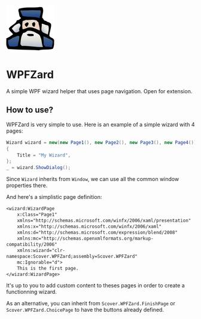 ![WPFZard logo](wizard.png)
 
 # WPFZard

A simple WPF wizard helper that uses page navigation. Open for extension.

## How to use?

WPFZard is very simple to use. Here is an example of a simple wizard with 4 pages:

```csharp
Wizard wizard = new(new Page1(), new Page2(), new Page3(), new Page4())
{
    Title = "My Wizard",
};
_ = wizard.ShowDialog();
```
Since ``Wizard`` inherits from ``Window``, we can use all the common window properties there.

And here's a simplistic page definition:

```xaml
<wizard:WizardPage
    x:Class="Page1"
    xmlns="http://schemas.microsoft.com/winfx/2006/xaml/presentation"
    xmlns:x="http://schemas.microsoft.com/winfx/2006/xaml"
    xmlns:d="http://schemas.microsoft.com/expression/blend/2008"
    xmlns:mc="http://schemas.openxmlformats.org/markup-compatibility/2006"
    xmlns:wizard="clr-namespace:Scover.WPFZard;assembly=Scover.WPFZard"
    mc:Ignorable="d">
    This is the first page.
</wizard:WizardPage>
```

It's up to you to add custom content to theses pages in order to create a functionning wizard.

As an alternative, you can inherit from ``Scover.WPFZard.FinishPage`` or ``Scover.WPFZard.ChoicePage`` to have the buttons already defined.
